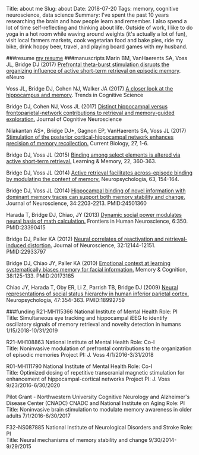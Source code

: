 Title: about me
Slug: about
Date: 2018-07-20
Tags: memory, cognitive neuroscience, data science
Summary:
I've spent the past 10 years researching the brain and how
people learn and remember. I also spend a lot of time self-reflecting and thinking
about life. Outside of work, I like to do yoga in a hot room while
waving around weights (it's actually a lot of fun), visit local farmers markets,
cook vegetarian food and bake pies, ride my bike, drink hoppy beer,
travel, and playing board games with my husband.

###resume
[my resume](/pdfs/donna_resume.pdf)
###manuscripts
Marin BM, VanHaerents SA, Voss JL, Bridge DJ (2017) [Prefrontal theta-burst stimulation disrupts the organizing influence of active short-term retrieval on episodic memory](/pdfs/marin2018.pdf). eNeuro

Voss JL, Bridge DJ, Cohen NJ, Walker JA (2017) [A closer look at the hippocampus and memory](/pdfs/voss2017.pdf). Trends in Cognitive Science

Bridge DJ, Cohen NJ, Voss JL (2017) [Distinct hippocampal versus frontoparietal-network contributions to retrieval and memory-guided exploration.](/pdfs/bridge2017.pdf) Journal of Cognitive Neuroscience

Nilakantan AS*, Bridge DJ*, Gagnon EP, VanHaerents SA, Voss JL (2017) [Stimulation of the posterior cortical-hippocampal network enhances precision of memory recollection.](/pdfs/nilakantan2017.pdf) Current Biology, 27, 1-6.

Bridge DJ, Voss JL (2015) [Binding among select elements is altered via active short-term retrieval.](/pdfs/bridge2015.pdf) Learning & Memory, 22, 360-363.

Bridge DJ, Voss JL (2014) [Active retrieval facilitates across-episode binding by modulating the content of memory.](/pdfs/bridge14nsy.pdf) Neuropsychologia, 63, 154-164.

Bridge DJ, Voss JL (2014) [Hippocampal binding of novel information with dominant memory traces can support both memory stability and change.](/pdfs/bridge14jon.pdf) Journal of Neuroscience, 34:2203-2213. PMID:24501360

Harada T, Bridge DJ, Chiao, JY (2013) [Dynamic social power modulates neural basis of math calculation.](/pdfs/harada13.pdf) Frontiers in Human Neuroscience, 6:350. PMID:23390415

Bridge DJ, Paller KA (2012) [Neural correlates of reactivation and retrieval-induced distortion.](/pdfs/bridge12.pdf) Journal of Neuroscience, 32:12144-12151. PMID:22933797

Bridge DJ, Chiao JY, Paller KA (2010) [Emotional context at learning systematically biases memory for facial information.](/pdfs/bridge10.pdf) Memory & Cognition, 38:125-133. PMID:20173185

Chiao JY, Harada T, Oby ER, Li Z, Parrish TB, Bridge DJ (2009) [Neural representations of social status hierarchy in human inferior parietal cortex.](/pdfs/chiao2009.pdf) Neuropsychologia, 47:354-363. PMID:18992759


###funding
R21-MH115366
National Institute of Mental Health
Role: PI	 
Title: Simultaneous eye tracking and hippocampal iEEG to identify oscillatory signals of memory retrieval and novelty detection in humans
1/15/2018-10/31/2019

R21-MH108863
National Institute of Mental Health
Role: Co-I	 
Title: Noninvasive modulation of prefrontal contributions to the organization of episodic memories
Project PI: J. Voss
4/1/2016-3/31/2018

R01-MH111790
National Institute of Mental Health
Role: Co-I	 
Title: Optimized dosing of repetitive transcranial magnetic stimulation for enhancement of hippocampal-cortical networks
Project PI: J. Voss
9/23/2016-6/30/2020

Pilot Grant - Northwestern University Cognitive Neurology and Alzheimer's Disease Center (CNADC)
CNADC and National Institute on Aging
Role: PI	 
Title: Noninvasive brain stimulation to modulate memory awareness in older adults
7/1/2016-6/30/2017

F32-NS087885
National Institute of Neurological Disorders and Stroke
Role: PI	 
Title: Neural mechanisms of memory stability and change
9/30/2014-9/29/2015
